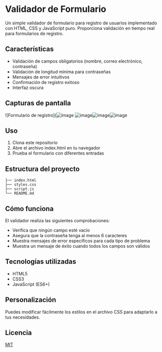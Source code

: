 # Validador de Formulario

Un simple validador de formulario para registro de usuarios implementado con HTML, CSS y JavaScript puro. Proporciona validación en tiempo real para formularios de registro.

## Características

- Validación de campos obligatorios (nombre, correo electrónico, contraseña)
- Validación de longitud mínima para contraseñas
- Mensajes de error intuitivos
- Confirmación de registro exitoso
- Interfaz oscura

## Capturas de pantalla

![Formulario de registro](![image](https://github.com/user-attachments/assets/0176f3ad-f7e2-4d19-ad7a-bdf6955aa227)
![image](https://github.com/user-attachments/assets/8e20a20a-4f47-4c40-8d7a-e1c162a34931)![image](https://github.com/user-attachments/assets/cab33e6f-69bb-4a64-b558-d00cae4553f2)![image](https://github.com/user-attachments/assets/ea6ffa7c-91dc-4e5e-9a2a-27cebd799a1d)




## Uso

1. Clona este repositorio
2. Abre el archivo index.html en tu navegador
3. Prueba el formulario con diferentes entradas

## Estructura del proyecto

```
├── index.html
├── styles.css
├── script.js
└── README.md
```

## Cómo funciona

El validador realiza las siguientes comprobaciones:
- Verifica que ningún campo esté vacío
- Asegura que la contraseña tenga al menos 6 caracteres
- Muestra mensajes de error específicos para cada tipo de problema
- Muestra un mensaje de éxito cuando todos los campos son válidos

## Tecnologías utilizadas

- HTML5
- CSS3
- JavaScript (ES6+)

## Personalización

Puedes modificar fácilmente los estilos en el archivo CSS para adaptarlo a tus necesidades.

## Licencia

[MIT](https://choosealicense.com/licenses/mit/)

